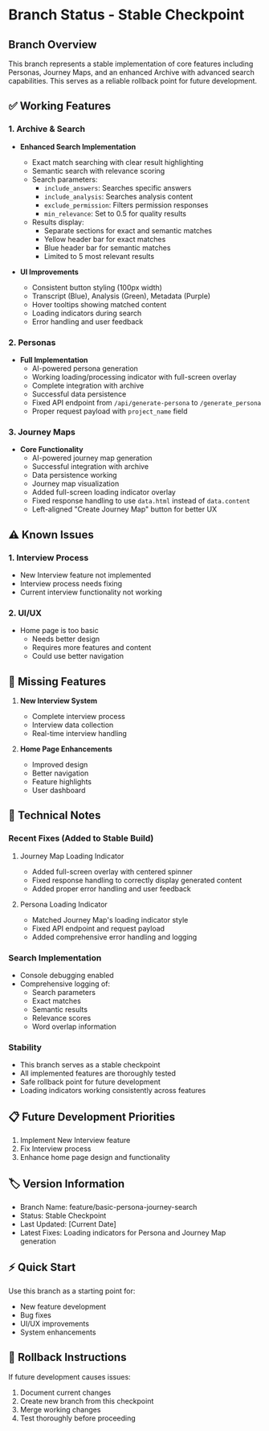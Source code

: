 # Branch Status - Stable Checkpoint

## Branch Overview
This branch represents a stable implementation of core features including Personas, Journey Maps, and an enhanced Archive with advanced search capabilities. This serves as a reliable rollback point for future development.

## ✅ Working Features

### 1. Archive & Search
- **Enhanced Search Implementation**
  - Exact match searching with clear result highlighting
  - Semantic search with relevance scoring
  - Search parameters:
    - `include_answers`: Searches specific answers
    - `include_analysis`: Searches analysis content
    - `exclude_permission`: Filters permission responses
    - `min_relevance`: Set to 0.5 for quality results
  - Results display:
    - Separate sections for exact and semantic matches
    - Yellow header bar for exact matches
    - Blue header bar for semantic matches
    - Limited to 5 most relevant results

- **UI Improvements**
  - Consistent button styling (100px width)
  - Transcript (Blue), Analysis (Green), Metadata (Purple)
  - Hover tooltips showing matched content
  - Loading indicators during search
  - Error handling and user feedback

### 2. Personas
- **Full Implementation**
  - AI-powered persona generation
  - Working loading/processing indicator with full-screen overlay
  - Complete integration with archive
  - Successful data persistence
  - Fixed API endpoint from `/api/generate-persona` to `/generate_persona`
  - Proper request payload with `project_name` field

### 3. Journey Maps
- **Core Functionality**
  - AI-powered journey map generation
  - Successful integration with archive
  - Data persistence working
  - Journey map visualization
  - Added full-screen loading indicator overlay
  - Fixed response handling to use `data.html` instead of `data.content`
  - Left-aligned "Create Journey Map" button for better UX

## ⚠️ Known Issues

### 1. Interview Process
- New Interview feature not implemented
- Interview process needs fixing
- Current interview functionality not working

### 2. UI/UX
- Home page is too basic
  - Needs better design
  - Requires more features and content
  - Could use better navigation

## 🚫 Missing Features

1. **New Interview System**
   - Complete interview process
   - Interview data collection
   - Real-time interview handling

2. **Home Page Enhancements**
   - Improved design
   - Better navigation
   - Feature highlights
   - User dashboard

## 💾 Technical Notes

### Recent Fixes (Added to Stable Build)
1. Journey Map Loading Indicator
   - Added full-screen overlay with centered spinner
   - Fixed response handling to correctly display generated content
   - Added proper error handling and user feedback

2. Persona Loading Indicator
   - Matched Journey Map's loading indicator style
   - Fixed API endpoint and request payload
   - Added comprehensive error handling and logging

### Search Implementation
- Console debugging enabled
- Comprehensive logging of:
  - Search parameters
  - Exact matches
  - Semantic results
  - Relevance scores
  - Word overlap information

### Stability
- This branch serves as a stable checkpoint
- All implemented features are thoroughly tested
- Safe rollback point for future development
- Loading indicators working consistently across features

## 📋 Future Development Priorities

1. Implement New Interview feature
2. Fix Interview process
3. Enhance home page design and functionality

## 🏷️ Version Information
- Branch Name: feature/basic-persona-journey-search
- Status: Stable Checkpoint
- Last Updated: [Current Date]
- Latest Fixes: Loading indicators for Persona and Journey Map generation

## ⚡ Quick Start
Use this branch as a starting point for:
- New feature development
- Bug fixes
- UI/UX improvements
- System enhancements

## 🔄 Rollback Instructions
If future development causes issues:
1. Document current changes
2. Create new branch from this checkpoint
3. Merge working changes
4. Test thoroughly before proceeding 